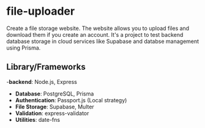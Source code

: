 # file-uploader

Create a file storage website. The website allows you to upload files and download them if you create an account. It's a project to test backend database storage in cloud services like Supabase and databse management using Prisma.

## Library/Frameworks

-**backend**: Node.js, Express

- **Database**: PostgreSQL, Prisma
- **Authentication**: Passport.js (Local strategy)
- **File Storage**: Supabase, Multer
- **Validation**: express-validator
- **Utilities**: date-fns
